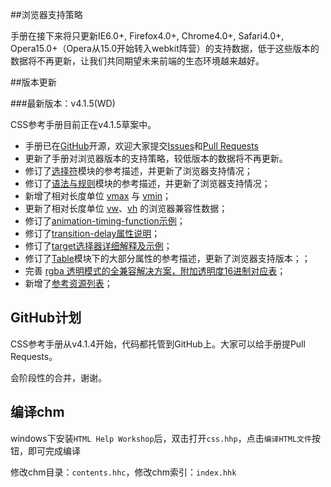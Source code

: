 ##浏览器支持策略

手册在接下来将只更新IE6.0+, Firefox4.0+, Chrome4.0+, Safari4.0+, Opera15.0+（Opera从15.0开始转入webkit阵营）的支持数据，低于这些版本的数据将不再更新，让我们共同期望未来前端的生态环境越来越好。

##版本更新

###最新版本：v4.1.5(WD)

CSS参考手册目前正在v4.1.5草案中。

* 手册已在<a href="https://github.com/doyoe/css-handbook" target="_blank" rel="external" class="external">GitHub</a>开源，欢迎大家提交<a href="https://github.com/doyoe/css-handbook/issues" target="_blank" rel="external" class="external">Issues</a>和<a href="https://github.com/doyoe/css-handbook/pulls" target="_blank" rel="external" class="external">Pull Requests</a>
* 更新了手册对浏览器版本的支持策略，较低版本的数据将不再更新。</li>
* 修订了<a href="http://css.doyoe.com/selectors/index.htm">选择符</a>模块的参考描述，并更新了浏览器支持情况；
* 修订了<a href="http://css.doyoe.com/rules/index.htm">语法与规则</a>模块的参考描述，并更新了浏览器支持情况；
* 新增了相对长度单位 <a href="http://css.doyoe.com/units/length/vmax.htm">vmax</a> 与 <a href="http://css.doyoe.com/units/length/vmin.htm">vmin</a>；
* 更新了相对长度单位 <a href="http://css.doyoe.com/units/length/vw.htm">vw</a>、<a href="http://css.doyoe.com/units/length/vh.htm">vh</a> 的浏览器兼容性数据；
* 修订了<a href="http://css.doyoe.com/properties/transition/transition-timing-function.htm">animation-timing-function示例</a>；
* 修订了<a href="http://css.doyoe.com/properties/transition/transition-delay.htm">transition-delay属性说明</a>；
* 修订了<a href="http://css.doyoe.com/selectors/pseudo-classes/target.htm">target选择器详细解释及示例</a>；
* 修订了<a href="http://css.doyoe.com/properties/table/index.htm">Table</a>模块下的大部分属性的参考描述，更新了浏览器支持版本；；
* 完善 <a href="http://css.doyoe.com/values/color/rgba.htm">rgba 透明模式的全兼容解决方案，附加透明度16进制对应表</a>；
* 新增了<a href="http://css.doyoe.com/experience/refer.htm">参考资源列表</a>；

## GitHub计划

CSS参考手册从v4.1.4开始，代码都托管到GitHub上。大家可以给手册提Pull Requests。

会阶段性的合并，谢谢。

## 编译chm

windows下安装`HTML Help Workshop`后，双击打开`css.hhp`，点击`编译HTML文件`按钮，即可完成编译

修改chm目录：`contents.hhc`，修改chm索引：`index.hhk`